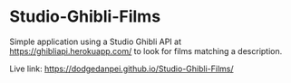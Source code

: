 # Studio-Ghibli-Films

Simple application using a Studio Ghibli API at https://ghibliapi.herokuapp.com/ to look for films matching a description.

Live link: https://dodgedanpei.github.io/Studio-Ghibli-Films/

